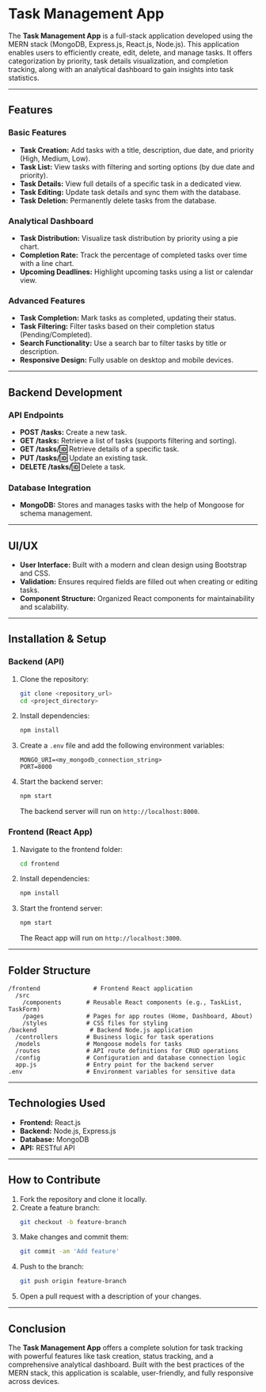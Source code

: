 # Task Management App

The **Task Management App** is a full-stack application developed using the MERN stack (MongoDB, Express.js, React.js, Node.js). This application enables users to efficiently create, edit, delete, and manage tasks. It offers categorization by priority, task details visualization, and completion tracking, along with an analytical dashboard to gain insights into task statistics.

---

## Features

### Basic Features
- **Task Creation:** Add tasks with a title, description, due date, and priority (High, Medium, Low).
- **Task List:** View tasks with filtering and sorting options (by due date and priority).
- **Task Details:** View full details of a specific task in a dedicated view.
- **Task Editing:** Update task details and sync them with the database.
- **Task Deletion:** Permanently delete tasks from the database.

### Analytical Dashboard
- **Task Distribution:** Visualize task distribution by priority using a pie chart.
- **Completion Rate:** Track the percentage of completed tasks over time with a line chart.
- **Upcoming Deadlines:** Highlight upcoming tasks using a list or calendar view.

### Advanced Features
- **Task Completion:** Mark tasks as completed, updating their status.
- **Task Filtering:** Filter tasks based on their completion status (Pending/Completed).
- **Search Functionality:** Use a search bar to filter tasks by title or description.
- **Responsive Design:** Fully usable on desktop and mobile devices.

---

## Backend Development
### API Endpoints
- **POST /tasks:** Create a new task.
- **GET /tasks:** Retrieve a list of tasks (supports filtering and sorting).
- **GET /tasks/:id:** Retrieve details of a specific task.
- **PUT /tasks/:id:** Update an existing task.
- **DELETE /tasks/:id:** Delete a task.

### Database Integration
- **MongoDB:** Stores and manages tasks with the help of Mongoose for schema management.

---

## UI/UX
- **User Interface:** Built with a modern and clean design using Bootstrap and CSS.
- **Validation:** Ensures required fields are filled out when creating or editing tasks.
- **Component Structure:** Organized React components for maintainability and scalability.

---

## Installation & Setup

### Backend (API)
1. Clone the repository:
   ```bash
   git clone <repository_url>
   cd <project_directory>
   ```
2. Install dependencies:
   ```bash
   npm install
   ```
3. Create a `.env` file and add the following environment variables:
   ```dotenv
   MONGO_URI=<my_mongodb_connection_string>
   PORT=8000
   ```
4. Start the backend server:
   ```bash
   npm start
   ```
   The backend server will run on `http://localhost:8000`.

### Frontend (React App)
1. Navigate to the frontend folder:
   ```bash
   cd frontend
   ```
2. Install dependencies:
   ```bash
   npm install
   ```
3. Start the frontend server:
   ```bash
   npm start
   ```
   The React app will run on `http://localhost:3000`.

---

## Folder Structure

```
/frontend               # Frontend React application
  /src
    /components       # Reusable React components (e.g., TaskList, TaskForm)
    /pages            # Pages for app routes (Home, Dashboard, About)
    /styles           # CSS files for styling
/backend               # Backend Node.js application
  /controllers        # Business logic for task operations
  /models             # Mongoose models for tasks
  /routes             # API route definitions for CRUD operations
  /config             # Configuration and database connection logic
  app.js              # Entry point for the backend server
.env                  # Environment variables for sensitive data
```

---

## Technologies Used
- **Frontend:** React.js
- **Backend:** Node.js, Express.js
- **Database:** MongoDB
- **API:** RESTful API

---

## How to Contribute
1. Fork the repository and clone it locally.
2. Create a feature branch:
   ```bash
   git checkout -b feature-branch
   ```
3. Make changes and commit them:
   ```bash
   git commit -am 'Add feature'
   ```
4. Push to the branch:
   ```bash
   git push origin feature-branch
   ```
5. Open a pull request with a description of your changes.

---

## Conclusion
The **Task Management App** offers a complete solution for task tracking with powerful features like task creation, status tracking, and a comprehensive analytical dashboard. Built with the best practices of the MERN stack, this application is scalable, user-friendly, and fully responsive across devices.

